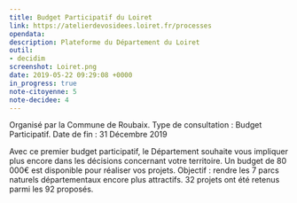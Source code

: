 ```yaml
---
title: Budget Participatif du Loiret
link: https://atelierdevosidees.loiret.fr/processes
opendata: 
description: Plateforme du Département du Loiret
outil: 
- decidim
screenshot: Loiret.png
date: 2019-05-22 09:29:08 +0000
in_progress: true
note-citoyenne: 5
note-decidee: 4
---
```


Organisé par la Commune de Roubaix. Type de consultation : Budget Participatif.
Date de fin : 31 Décembre 2019 

Avec ce premier budget participatif, le Département souhaite vous impliquer plus encore dans les décisions concernant votre territoire. Un budget de 80 000€ est disponible pour réaliser vos projets. Objectif : rendre les 7 parcs naturels départementaux encore plus attractifs. 32 projets ont été retenus parmi les 92 proposés. 
